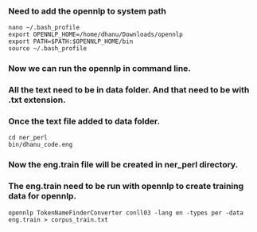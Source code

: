 ### Need to add the opennlp to system path
```
nano ~/.bash_profile
export OPENNLP_HOME=/home/dhanu/Downloads/opennlp
export PATH=$PATH:$OPENNLP_HOME/bin
source ~/.bash_profile
```
### Now we can run the opennlp in command line.
	
### All the text need to be in data folder. And that need to be with .txt extension. 

### Once the text file added to data folder. 
```
cd ner_perl
bin/dhanu_code.eng
```
### Now the eng.train file will be created in ner_perl directory.

### The eng.train need to be run with opennlp to create training data for opennlp.
```
opennlp TokenNameFinderConverter conll03 -lang en -types per -data eng.train > corpus_train.txt
```